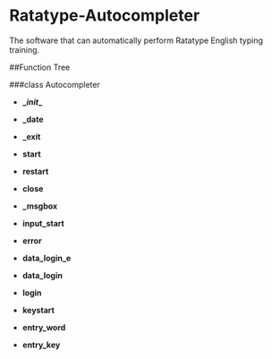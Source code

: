 # Ratatype-Autocompleter
The software that can automatically perform Ratatype English typing training.

##Function Tree

###class Autocompleter
* **\__init__**


* **_date**
* **_exit**
* **start**
* **restart**
* **close**
* **_msgbox**
* **input_start**
* **error**
* **data\_login_e**
* **data_login**
* **login**
* **keystart**
* **entry_word**
* **entry_key**
